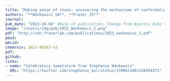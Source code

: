 ```yaml
---
title: "Making sense of chaos: uncovering the mechanisms of conformational entropy"
authors: "**Wankowicz SA**, **Fraser JS**"
journal: 
pub_date: "2023-10-04" #Date of publication. Change from Biorxiv date to Journal date once accepted
image: "/static/img/pub/2023_Wankowicz_2.png" 
pdf: "http://cdn.fraserlab.com/publications/2023_wankowicz_2.pdf"
pmid: 
pmcid: 
chemrxiv: 2023-9b5k7-v3
pdf: 
github:
links:
- name: "Celebratory tweetstorm from Stephanie Wankowicz"
  URL: "https://twitter.com/stephanie_mul/status/1709613491328594371"
---
```

